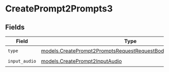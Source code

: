 # CreatePrompt2Prompts3


## Fields

| Field                                                                                                                                    | Type                                                                                                                                     | Required                                                                                                                                 | Description                                                                                                                              |
| ---------------------------------------------------------------------------------------------------------------------------------------- | ---------------------------------------------------------------------------------------------------------------------------------------- | ---------------------------------------------------------------------------------------------------------------------------------------- | ---------------------------------------------------------------------------------------------------------------------------------------- |
| `type`                                                                                                                                   | [models.CreatePrompt2PromptsRequestRequestBodyPromptMessagesType](../models/createprompt2promptsrequestrequestbodypromptmessagestype.md) | :heavy_check_mark:                                                                                                                       | N/A                                                                                                                                      |
| `input_audio`                                                                                                                            | [models.CreatePrompt2InputAudio](../models/createprompt2inputaudio.md)                                                                   | :heavy_check_mark:                                                                                                                       | N/A                                                                                                                                      |